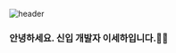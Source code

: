 ![header](https://capsule-render.vercel.app/api?type=waving&color=auto&height=300&section=header&text=안녕하세요.%20신입%20개발자%20이세하입니다.&fontSize=40&animation=fadeIn&fontAlignY=38)


### 안녕하세요. 신입 개발자 이세하입니다.👋🏻



<!--
**Mudeon47/Mudeon47** is a ✨ _special_ ✨ repository because its `README.md` (this file) appears on your GitHub profile.

Here are some ideas to get you started:

- 🔭 I’m currently working on ...
- 🌱 I’m currently learning ...
- 👯 I’m looking to collaborate on ...
- 🤔 I’m looking for help with ...
- 💬 Ask me about ...
- 📫 How to reach me: ...
- 😄 Pronouns: ...
- ⚡ Fun fact: ...
-->
